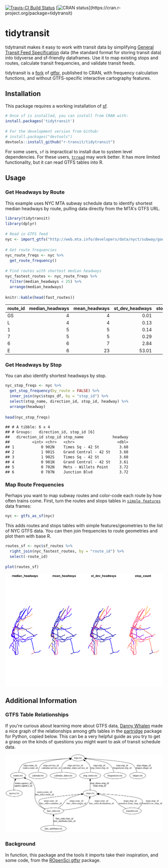 [![Travis-CI Build
Status](https://travis-ci.com/r-transit/tidytransit.svg?branch=master)](https://travis-ci.com/r-transit/tidytransit)
[![CRAN
status](https://www.r-pkg.org/badges/version/tidytransit?)](https://cran.r-project.org/package=tidytransit)

# tidytransit

tidytransit makes it easy to work with transit data by simplifying [General Transit Feed Specification](http://gtfs.org/) data (the standard format for storing transit data) into tidyverse and sf-friendly dataframes. Use it to map existing stops and routes, calculate transit frequencies, and validate transit feeds.

tidytransit is a [fork](https://en.wikipedia.org/wiki/Fork_(software_development)) of [gtfsr](https://github.com/ropensci/gtfsr), published to CRAN, with frequency calculation functions, and without GTFS-specific interactive cartography features. 

## Installation

This package requires a working installation of [sf](https://github.com/r-spatial/sf#installing). 

``` r
# Once sf is installed, you can install from CRAN with: 
install.packages('tidytransit')

# For the development version from Github:
# install.packages("devtools")
devtools::install_github("r-transit/tidytransit")
```

For some users, `sf` is impractical to install due to system level dependencies. For these users, [`trread`](https://github.com/r-transit/trread) may work better. It has more limited functionality, but it can read GTFS tables into R. 

## Usage

### Get Headways by Route

This example uses NYC MTA subway schedule data to identify shortest median headways by route, pulling data directly from the MTA's GTFS URL.

``` r
library(tidytransit)
library(dplyr)

# Read in GTFS feed
nyc <- import_gtfs("http://web.mta.info/developers/data/nyct/subway/google_transit.zip")

# Get route frequencies
nyc_route_freqs <- nyc %>% 
  get_route_frequency()

# Find routes with shortest median headways
nyc_fastest_routes <- nyc_route_freqs %>% 
  filter(median_headways < 25) %>% 
  arrange(median_headways)

knitr::kable(head(fast_routes))
```

| route\_id | median\_headways | mean\_headways | st\_dev\_headways | stop\_count |
| :-------- | ---------------: | -------------: | ----------------: | ----------: |
| GS        |                4 |              4 |              0.01 |           4 |
| L         |                4 |              4 |              0.13 |          48 |
| 1         |                5 |              5 |              0.14 |          76 |
| 7         |                5 |              5 |              0.29 |          44 |
| 6         |                6 |              7 |              2.84 |          76 |
| E         |                6 |             23 |             53.01 |          48 |


### Get Headways by Stop

You can also identify shortest headways by stop.

``` r
nyc_stop_freqs <- nyc %>% 
  get_stop_frequency(by_route = FALSE) %>%
  inner_join(nyc$stops_df, by = "stop_id") %>%
  select(stop_name, direction_id, stop_id, headway) %>%
  arrange(headway)

head(nyc_stop_freqs)
```

    ## # A tibble: 6 x 4
    ## # Groups:   direction_id, stop_id [6]
    ##   direction_id stop_id stop_name             headway
    ##          <int> <chr>   <chr>                   <dbl>
    ## 1            0 902N    Times Sq - 42 St         3.60
    ## 2            1 901S    Grand Central - 42 St    3.60
    ## 3            1 902S    Times Sq - 42 St         3.60
    ## 4            0 901N    Grand Central - 42 St    3.61
    ## 5            0 702N    Mets - Willets Point     3.72
    ## 6            0 707N    Junction Blvd            3.72


### Map Route Frequencies

Perhaps you want to map subway routes and color-code each route by how often trains come. First, turn the routes and stops tables in [`simple features`](https://github.com/r-spatial/sf) data frames:

``` r
nyc <- gtfs_as_sf(nyc)
```

This adds routes and stops tables with simple features/geometries to the list of NYC GTFS data. You can then join frequencies to route geometries and plot them with base R.

``` r
routes_sf <- nyc$sf_routes %>% 
  right_join(nyc_fastest_routes, by = "route_id") %>% 
  select(-route_id)

plot(routes_sf)
```

![headways-by-route](man/figures/plot1-1.png)<!-- -->

## Additional Information

### GTFS Table Relationships

If you're curious about learning more about GTFS data, [Danny Whalen](https://github.com/invisiblefunnel) made a nice graph of
the relationships among gtfs tables in the
[partridge](https://github.com/remix/partridge) package for Python,
copied below. This can be a very helpful guide as you try to get a grasp
on the kinds of questions you might want to ask of transit schedule
data.

![gtfs-relationship-diagram](man/figures/dependency-graph.png)

### Background

In function, this package and the tools it imports take their inspiration, and some code, from the [ROpenSci gtfsr](https://github.com/ropensci/gtfsr) package.
